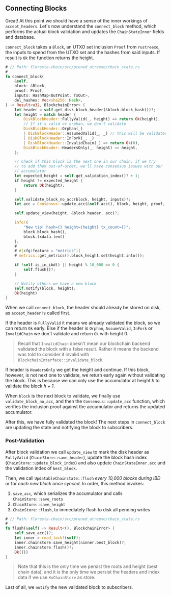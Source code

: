 ## Connecting Blocks

Great! At this point we should have a sense of the inner workings of `accept_headers`. Let's now understand the `connect_block` method, which performs the actual block validation and updates the `ChainStateInner` fields and database.

`connect_block` takes a `Block`, an UTXO set inclusion `Proof` from `rustreexo`, the inputs to spend from the UTXO set and the hashes from said inputs. If result is `Ok` the function returns the height.

```rust
# // Path: floresta-chain/src/pruned_utreexo/chain_state.rs
#
fn connect_block(
    &self,
    block: &Block,
    proof: Proof,
    inputs: HashMap<OutPoint, TxOut>,
    del_hashes: Vec<sha256::Hash>,
) -> Result<u32, BlockchainError> {
    let header = self.get_disk_block_header(&block.block_hash())?;
    let height = match header {
        DiskBlockHeader::FullyValid(_, height) => return Ok(height),
        // If it's valid or orphan, we don't validate
        DiskBlockHeader::Orphan(_)
        | DiskBlockHeader::AssumedValid(_, _) // this will be validated by a partial chain
        | DiskBlockHeader::InFork(_, _)
        | DiskBlockHeader::InvalidChain(_) => return Ok(0),
        DiskBlockHeader::HeadersOnly(_, height) => height,
    };

    // Check if this block is the next one in our chain, if we try
    // to add them out-of-order, we'll have consensus issues with our
    // accumulator
    let expected_height = self.get_validation_index()? + 1;
    if height != expected_height {
        return Ok(height);
    }

    self.validate_block_no_acc(block, height, inputs)?;
    let acc = Consensus::update_acc(&self.acc(), block, height, proof, del_hashes)?;

    self.update_view(height, &block.header, acc)?;

    info!(
        "New tip! hash={} height={height} tx_count={}",
        block.block_hash(),
        block.txdata.len()
    );
    #
    # #[cfg(feature = "metrics")]
    # metrics::get_metrics().block_height.set(height.into());

    if !self.is_in_ibd() || height % 10_000 == 0 {
        self.flush()?;
    }

    // Notify others we have a new block
    self.notify(block, height);
    Ok(height)
}
```

When we call `connect_block`, the header should already be stored on disk, as `accept_header` is called first.

If the header is `FullyValid` it means we already validated the block, so we can return `Ok` early. Else if the header is `Orphan`, `AssumeValid`, `InFork` or `InvalidChain` we don't validate and return `Ok` with height 0.

> Recall that `InvalidChain` doesn't mean our blockchain backend validated the block with a false result. Rather it means the backend was told to consider it invalid with `BlockchainInterface::invalidate_block`.

If header is `HeadersOnly` we get the height and continue. If this block, however, is not next one to validate, we return early again without validating the block. This is because we can only use the accumulator at height _h_ to validate the block _h + 1_.

When `block` is the next block to validate, we finally use `validate_block_no_acc`, and then the `Consensus::update_acc` function, which verifies the inclusion proof against the accumulator and returns the updated accumulator.

After this, we have fully validated the block! The next steps in `connect_block` are updating the state and notifying the block to subscribers.

### Post-Validation

After block validation we call `update_view` to mark the disk header as `FullyValid` (`ChainStore::save_header`), update the block hash index (`ChainStore::update_block_index`) and also update `ChainStateInner.acc` and the validation index of `best_block`.

Then, we call `UpdatableChainstate::flush` _every 10,000 blocks during IBD_ or for _each new block once synced_. In order, this method invokes:
1. `save_acc`, which serializes the accumulator and calls `ChainStore::save_roots`
2. `ChainStore::save_height`
3. `ChainStore::flush`, to immediately flush to disk all pending writes

```rust
# // Path: floresta-chain/src/pruned_utreexo/chain_state.rs
#
fn flush(&self) -> Result<(), BlockchainError> {
    self.save_acc()?;
    let inner = read_lock!(self);
    inner.chainstore.save_height(&inner.best_block)?;
    inner.chainstore.flush()?;
    Ok(())
}
```

> Note that this is the only time we persist the roots and height (best chain data), and it is the only time we persist the headers and index data if we use `KvChainStore` as store.

Last of all, we `notify` the new validated block to subscribers.
